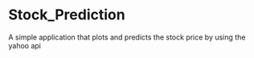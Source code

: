 # Stock_Prediction
A simple application that plots and predicts the stock price by using the yahoo api
